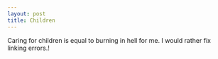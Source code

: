 ```yaml
---
layout: post
title: Children
---
```


Caring for children is equal to burning in hell for me. I would rather fix linking errors.!
